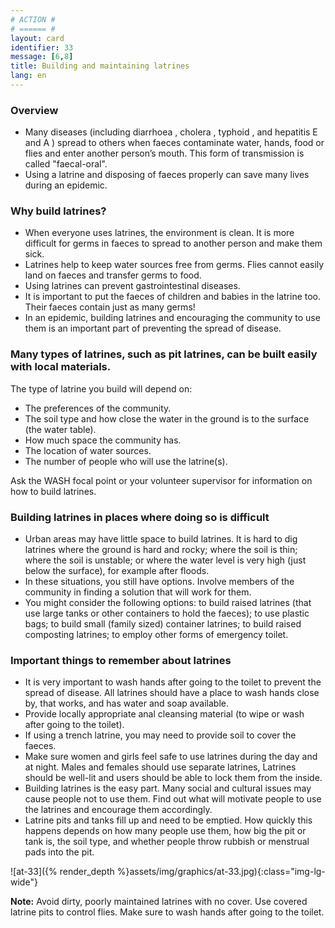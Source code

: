 ```yaml
---
# ACTION #
# ====== #
layout: card
identifier: 33
message: [6,8]
title: Building and maintaining latrines
lang: en
---
```


### Overview

- Many diseases (including diarrhoea <a class="crosslink" href="{% render_depth %}{% render_link disease|1 %}"><i class="fas fa-external-link-alt" aria-hidden="true"></i></a>, cholera <a class="crosslink" href="{% render_depth %}{% render_link disease|2 %}"><i class="fas fa-external-link-alt" aria-hidden="true"></i></a>, typhoid <a class="crosslink" href="{% render_depth %}{% render_link disease|5 %}"><i class="fas fa-external-link-alt" aria-hidden="true"></i></a>, and hepatitis E <a class="crosslink" href="{% render_depth %}{% render_link disease|4 %}"><i class="fas fa-external-link-alt" aria-hidden="true"></i></a> and A <a class="crosslink" href="{% render_depth %}{% render_link disease|3 %}"><i class="fas fa-external-link-alt" aria-hidden="true"></i></a>) spread to others when faeces contaminate water, hands, food or flies and enter another person’s mouth. This form of transmission is called "faecal-oral".
- Using a latrine and disposing of faeces properly can save many lives during an epidemic.

### Why build latrines?

- When everyone uses latrines, the environment is clean. It is more difficult for germs in faeces to spread to another person and make them sick.
- Latrines help to keep water sources free from germs. Flies cannot easily land on faeces and transfer germs to food.
- Using latrines can prevent gastrointestinal diseases.
- It is important to put the faeces of children and babies in the latrine too. Their faeces contain just as many germs!
- In an epidemic, building latrines and encouraging the community to use them is an important part of preventing the spread of disease.

### Many types of latrines, such as pit latrines, can be built easily with local materials.

The type of latrine you build will depend on:
-	The preferences of the community.
-	The soil type and how close the water in the ground is to the surface (the water table).
-	How much space the community has.
-	The location of water sources. 
-	The number of people who will use the latrine(s).

Ask the WASH focal point or your volunteer supervisor for information on how to build latrines.

### Building latrines in places where doing so is difficult
- Urban areas may have little space to build latrines. It is hard to dig latrines where the ground is hard and rocky; where the soil is thin; where the soil is unstable; or where the water level is very high (just below the surface), for example after floods.
- In these situations, you still have options. Involve members of the community in finding a solution that will work for them.
- You might consider the following options: to build raised latrines (that use large tanks or other containers to hold the faeces); to use plastic bags; to build small (family sized) container latrines; to build raised composting latrines; to employ other forms of emergency toilet.

### Important things to remember about latrines
- It is very important to wash hands after going to the toilet to prevent the spread of disease. All latrines should have a place to wash hands close by, that works, and has water and soap available.
- Provide locally appropriate anal cleansing material (to wipe or wash after going to the toilet).
- If using a trench latrine, you may need to provide soil to cover the faeces.
- Make sure women and girls feel safe to use latrines during the day and at night. Males and females should use separate latrines, Latrines should be well-lit and users should be able to lock them from the inside.
- Building latrines is the easy part. Many social and cultural issues may cause people not to use them. Find out what will motivate people to use the latrines and encourage them accordingly.
- Latrine pits and tanks fill up and need to be emptied. How quickly this happens depends on how many people use them, how big the pit or tank is, the soil type, and whether people throw rubbish or menstrual pads into the pit.

![at-33]({% render_depth %}assets/img/graphics/at-33.jpg){:class="img-lg-wide"}

**Note:** Avoid dirty, poorly maintained latrines with no cover. Use covered latrine pits to control flies.  Make sure to wash hands after going to the toilet.
